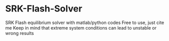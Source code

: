 # SRK-Flash-Solver
SRK Flash equilibrium solver with matlab/python codes
Free to use, just cite me
Keep in mind that extreme system conditions can lead to unstable or wrong results
